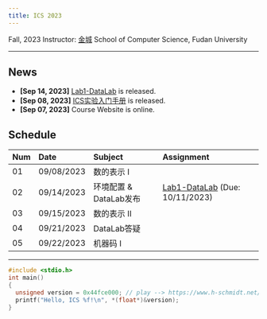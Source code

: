 ```yaml
---
title: ICS 2023
---
```


Fall, 2023
Instructor: [金城](https://cjinfdu.github.io/)
School of Computer Science, Fudan University


---


## News

- **[Sep 14, 2023]** [Lab1-DataLab](DataLab) is released. 
- **[Sep 08, 2023]** [ICS实验入门手册](ICS实验入门手册) is released.
- **[Sep 07, 2023]** Course Website is online.

## Schedule

|Num|Date      |Subject                |Assignment                                          |
|:--|:---------|:----------------------|:---------------------------------------------------|
|01 |09/08/2023|数的表示 I             |                                                    |
|02 |09/14/2023|环境配置 & DataLab发布 |[Lab1-DataLab](DataLab) (Due: 10/11/2023)           |
|03 |09/15/2023|数的表示 II            |                                                    |
|04 |09/21/2023|DataLab答疑            |                                                    |
|05 |09/22/2023|机器码 I               |                                                    |


---

```c
#include <stdio.h>
int main()
{
  unsigned version = 0x44fce000; // play --> https://www.h-schmidt.net/FloatConverter/IEEE754.html
  printf("Hello, ICS %f!\n", *(float*)&version);
}
```
